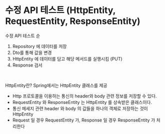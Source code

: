 # 수정 API 테스트 (HttpEntity, RequestEntity, ResponseEntity)


수정 API 테스트 순

1. Repository 에 데이터를 저장
2. Dto를 통해 값을 변경 
3. HttpEntity 에 데이터를 담고 해당 메서드를 실행시킴 (PUT)
4. Response 검서

<br/>


HttpEntity란?
Spring에서는 HttpEntity 클래스를 제공 

- Http 프로토콜을 이용하는 통신의 header와 body 관련 정보를 저장할 수 있다. 
- RequestEntity 와 ResponseEntity 는 HttpEntity 를 상속받은 클래스이다. 
- 통신 메세지 관련 header 와 body 의 값들을 하나의 객체로 저장하는 것이 HttpEntity
- Request 일 경우 RequestEntity 가, Response 일 경우 ResponseEntity 가 처리한다 




